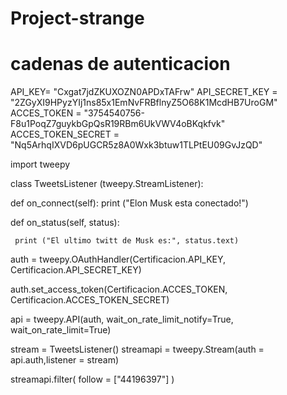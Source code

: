 # Project-strange

# cadenas de autenticacion

API_KEY=  "Cxgat7jdZKUXOZN0APDxTAFrw"
API_SECRET_KEY =  "2ZGyXI9HPyzYIj1ns85x1EmNvFRBflnyZ5O68K1McdHB7UroGM"
ACCES_TOKEN = "3754540756-F8u1PoqZ7guykbGpQsR19RBm6UkVWV4oBKqkfvk"
ACCES_TOKEN_SECRET = "Nq5ArhqIXVD6pUGCR5z8A0Wxk3btuw1TLPtEU09GvJzQD"

import tweepy


class TweetsListener (tweepy.StreamListener):

 def on_connect(self):
     print ("Elon Musk esta conectado!")

 def on_status(self, status):
     
     print ("El ultimo twitt de Musk es:", status.text)

auth = tweepy.OAuthHandler(Certificacion.API_KEY, Certificacion.API_SECRET_KEY)

auth.set_access_token(Certificacion.ACCES_TOKEN, Certificacion.ACCES_TOKEN_SECRET)

api = tweepy.API(auth, wait_on_rate_limit_notify=True, wait_on_rate_limit=True)

stream = TweetsListener()
streamapi = tweepy.Stream(auth = api.auth,listener = stream)

streamapi.filter(
    follow = ["44196397"] )

